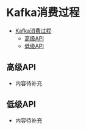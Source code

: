 # Kafka消费过程

<!-- TOC -->

- [Kafka消费过程](#kafka%e6%b6%88%e8%b4%b9%e8%bf%87%e7%a8%8b)
  - [高级API](#%e9%ab%98%e7%ba%a7api)
  - [低级API](#%e4%bd%8e%e7%ba%a7api)

<!-- /TOC -->


## 高级API

* 内容待补充

## 低级API
* 内容待补充

